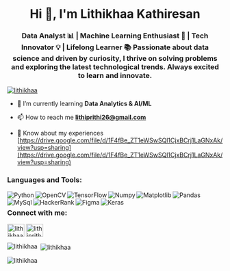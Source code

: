 <h1 align="center">Hi 👋, I'm Lithikhaa Kathiresan</h1>
<h3 align="center">Data Analyst 📊 | Machine Learning Enthusiast 🤖 | Tech Innovator 💡 | Lifelong Learner 📚 Passionate about data science and driven by curiosity, I thrive on solving problems and exploring the latest technological trends. Always excited to learn and innovate.</h3>

<p align="left"> <a href="https://github.com/ryo-ma/github-profile-trophy"><img src="https://github-profile-trophy.vercel.app/?username=lithikhaa" alt="lithikhaa" /></a> </p>

- 🌱 I’m currently learning **Data Analytics & AI/ML**

- 📫 How to reach me **lithiprithi26@gmail.com**

- 📄 Know about my experiences [https://drive.google.com/file/d/1F4fBe_ZT1eWSwSQl1CjxBCrj1LaGNxAk/view?usp=sharing](https://drive.google.com/file/d/1F4fBe_ZT1eWSwSQl1CjxBCrj1LaGNxAk/view?usp=sharing)


<h3 align="left">Languages and Tools:</h3>
<img alt="Python" align = "left" src ="https://img.shields.io/badge/python-3670A0?style=for-the-badge&logo=python&logoColor=ffdd54" />
<img alt="OpenCV" align = "left" src ="https://img.shields.io/badge/opencv-%23white.svg?style=for-the-badge&logo=opencv&logoColor=white" />
<img alt="TensorFlow" align = "left" src ="https://img.shields.io/badge/TensorFlow-%23FF6F00.svg?style=for-the-badge&logo=TensorFlow&logoColor=white" />
<img alt="Numpy" align = "left" src ="https://img.shields.io/badge/numpy-%23013243.svg?style=for-the-badge&logo=numpy&logoColor=white" />
<img alt="Pandas" align = "bottom" src ="https://img.shields.io/badge/pandas-%23150458.svg?style=for-the-badge&logo=pandas&logoColor=white" />
<img alt="Matplotlib" align = "left" src ="https://img.shields.io/badge/Matplotlib-%23ffffff.svg?style=for-the-badge&logo=Matplotlib&logoColor=black)" />
<img alt="MySql" align = "left" src ="https://img.shields.io/badge/mysql-4479A1.svg?style=for-the-badge&logo=mysql&logoColor=white" />
<img alt="HackerRank" align = "left" src ="https://img.shields.io/badge/-Hackerrank-2EC866?style=for-the-badge&logo=HackerRank&logoColor=white" />
<img alt="Figma"  align = "left" src ="https://img.shields.io/badge/figma-%23F24E1E.svg?style=for-the-badge&logo=figma&logoColor=white" />
<img alt="Keras"  align = "left" src ="https://img.shields.io/badge/Keras-%23D00000.svg?style=for-the-badge&logo=Keras&logoColor=white" />


<h3 align="left">Connect with me:</h3>
<p align="left">
<a href="https://linkedin.com/in/lithikhaa kathiresan" target="blank"><img align="center" src="https://raw.githubusercontent.com/rahuldkjain/github-profile-readme-generator/master/src/images/icons/Social/linked-in-alt.svg" alt="lithikhaa kathiresan" height="30" width="40" /></a>
<a href="https://www.hackerrank.com/lithiprithi26" target="blank"><img align="center" src="https://raw.githubusercontent.com/rahuldkjain/github-profile-readme-generator/master/src/images/icons/Social/hackerrank.svg" alt="lithiprithi26" height="30" width="40" /></a>
</p>


<p><img align="left" src="https://github-readme-stats.vercel.app/api/top-langs?username=lithikhaa&show_icons=true&locale=en&layout=compact" alt="lithikhaa" /></p>


<p>&nbsp;<img align="center" src="https://github-readme-stats.vercel.app/api?username=lithikhaa&show_icons=true&locale=en" alt="lithikhaa" /></p>


<p><img align="center" src="https://github-readme-streak-stats.herokuapp.com/?user=lithikhaa&" alt="lithikhaa" /></p>




























